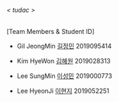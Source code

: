 ###### < tudac >

[Team Members & Student ID]

* Gil JeongMin [길정민](kjmin622.github.io) 2019095414

* Kim HyeWon   [김혜원](iopopoi.github.io) 2019028313

* Lee SungMin  [이성민](lee-sungmin.github.io) 2019000773

* Lee HyeonJi  [이현지](huskycat1202.github.io) 2019052251

